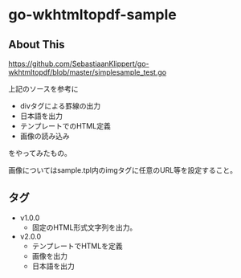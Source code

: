 # go-wkhtmltopdf-sample

## About This

https://github.com/SebastiaanKlippert/go-wkhtmltopdf/blob/master/simplesample_test.go

上記のソースを参考に

* divタグによる罫線の出力
* 日本語を出力
* テンプレートでのHTML定義
* 画像の読み込み

をやってみたもの。

画像についてはsample.tpl内のimgタグに任意のURL等を設定すること。

## タグ

* v1.0.0
    * 固定のHTML形式文字列を出力。
* v2.0.0
    * テンプレートでHTMLを定義
    * 画像を出力
    * 日本語を出力
